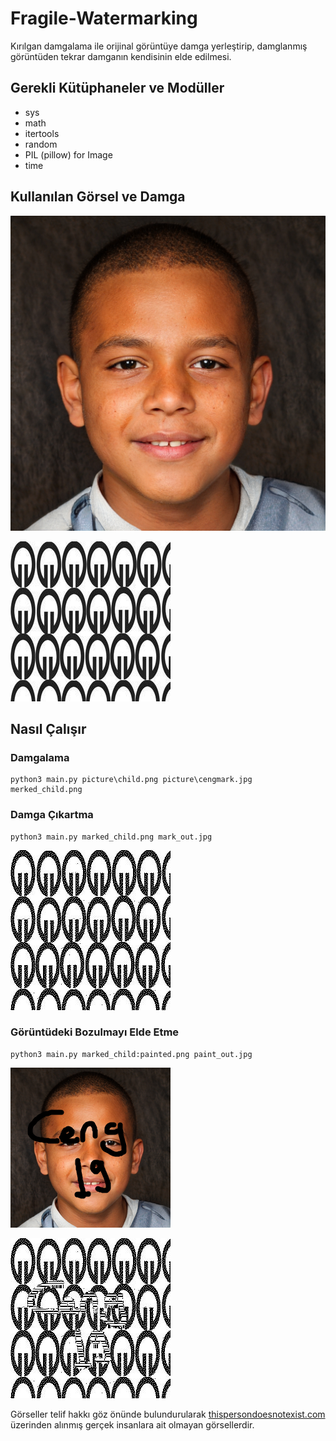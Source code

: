 # Fragile-Watermarking

Kırılgan damgalama ile orijinal görüntüye damga yerleştirip, damglanmış görüntüden tekrar damganın kendisinin elde edilmesi.

## Gerekli Kütüphaneler ve Modüller
- sys
- math
- itertools
- random
- PIL (pillow) for Image
- time

## Kullanılan Görsel ve Damga
![Orijinal Görüntü](https://github.com/SenaAydin7/Fragile-Watermarking/blob/main/picture/child.png) 

![Damga](https://github.com/SenaAydin7/Fragile-Watermarking/blob/main/picture/cengmark.jpg)

## Nasıl Çalışır
### Damgalama
```
python3 main.py picture\child.png picture\cengmark.jpg merked_child.png
```
### Damga Çıkartma
```
python3 main.py marked_child.png mark_out.jpg
```
![Elde Edilen Damga](https://github.com/SenaAydin7/Fragile-Watermarking/blob/main/out_lsb_mark_out.jpg)

### Görüntüdeki Bozulmayı Elde Etme
```
python3 main.py marked_child:painted.png paint_out.jpg
```
![Bozulmuş Görüntü](https://github.com/SenaAydin7/Fragile-Watermarking/blob/main/marked_child_painted.png)

![Bozulma](https://github.com/SenaAydin7/Fragile-Watermarking/blob/main/out_lsb_paint_out.jpg)


Görseller telif hakkı göz önünde bulundurularak [thispersondoesnotexist.com](https://thispersondoesnotexist.com/) üzerinden alınmış gerçek insanlara ait olmayan görsellerdir.
